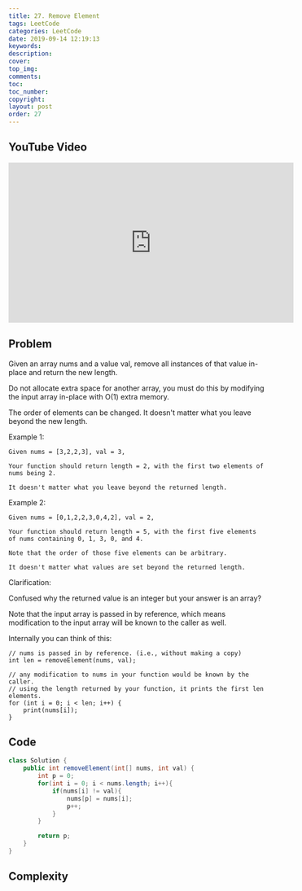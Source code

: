```yaml
---
title: 27. Remove Element
tags: LeetCode
categories: LeetCode
date: 2019-09-14 12:19:13
keywords:
description:
cover:
top_img:
comments:
toc:
toc_number:
copyright:
layout: post
order: 27
---
```


## YouTube Video

<iframe width="560" height="315" src="https://www.youtube.com/embed/tFSOSgHX0pQ" frameborder="0" allow="accelerometer; autoplay; encrypted-media; gyroscope; picture-in-picture" allowfullscreen></iframe>

## Problem

Given an array nums and a value val, remove all instances of that value in-place and return the new length.

Do not allocate extra space for another array, you must do this by modifying the input array in-place with O(1) extra memory.

The order of elements can be changed. It doesn't matter what you leave beyond the new length.

Example 1:

```
Given nums = [3,2,2,3], val = 3,

Your function should return length = 2, with the first two elements of nums being 2.

It doesn't matter what you leave beyond the returned length.
```

Example 2:

```
Given nums = [0,1,2,2,3,0,4,2], val = 2,

Your function should return length = 5, with the first five elements of nums containing 0, 1, 3, 0, and 4.

Note that the order of those five elements can be arbitrary.

It doesn't matter what values are set beyond the returned length.
```

Clarification:

Confused why the returned value is an integer but your answer is an array?

Note that the input array is passed in by reference, which means modification to the input array will be known to the caller as well.

Internally you can think of this:

```
// nums is passed in by reference. (i.e., without making a copy)
int len = removeElement(nums, val);

// any modification to nums in your function would be known by the caller.
// using the length returned by your function, it prints the first len elements.
for (int i = 0; i < len; i++) {
    print(nums[i]);
}
```

## Code

```java
class Solution {
    public int removeElement(int[] nums, int val) {
        int p = 0;
        for(int i = 0; i < nums.length; i++){
            if(nums[i] != val){
                nums[p] = nums[i];
                p++;
            }
        }

        return p;
    }
}
```

## Complexity
